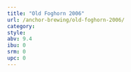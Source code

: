 ```yaml
---
title: "Old Foghorn 2006"
url: /anchor-brewing/old-foghorn-2006/
category: 
style: 
abv: 9.4
ibu: 0
srm: 0
upc: 0
---
```


